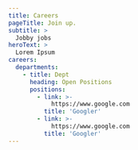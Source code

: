 ```yaml
---
title: Careers
pageTitle: Join up.
subtitle: >
  Jobby jobs
heroText: >
  Lorem Ipsum
careers:
  departments:
    - title: Dept
      heading: Open Positions
      positions:
        - link: >-
            https://www.google.com
          title: 'Googler'
        - link: >-
            https://www.google.com
          title: 'Googler'
---
```


